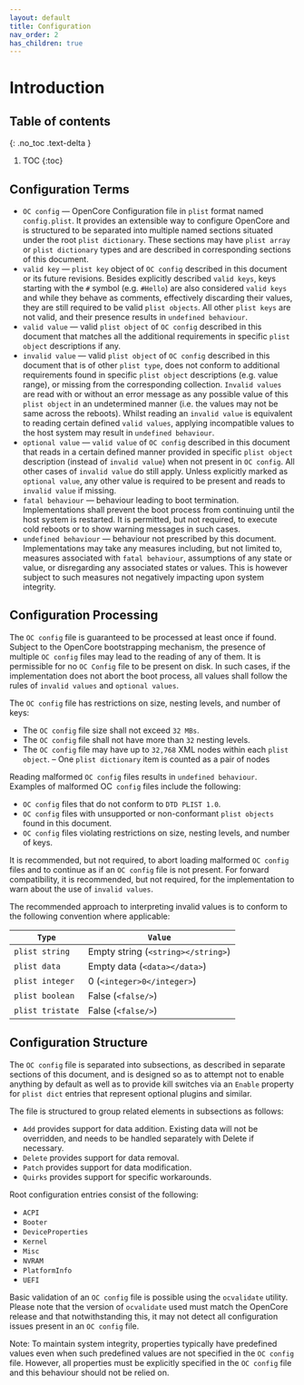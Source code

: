 ```yaml
---
layout: default
title: Configuration
nav_order: 2
has_children: true
---
```


# Introduction
## Table of contents
{: .no_toc .text-delta }

1. TOC
{:toc}
## Configuration Terms

- `OC config` — OpenCore Configuration file in `plist` format named `config.plist`. It provides an extensible way to configure OpenCore and is structured to be separated into multiple named sections situated under the root `plist dictionary`. These sections may have `plist array` or `plist dictionary` types and are described in corresponding sections of this document.
- `valid key` — `plist key` object of `OC config` described in this document or its future revisions. Besides explicitly described `valid keys`, keys starting with the `#` symbol (e.g. `#Hello`) are also considered `valid keys` and while they behave as comments, effectively discarding their values, they are still required to be valid `plist objects`. All other `plist keys` are not valid, and their presence results in `undefined behaviour`.
- `valid value` — valid `plist object` of `OC config` described in this document that matches all the additional requirements in specific `plist object` descriptions if any.
- `invalid value` — valid `plist object` of `OC config` described in this document that is of other `plist type`, does not conform to additional requirements found in specific `plist object` descriptions (e.g. value range), or missing from the corresponding collection. `Invalid values` are read with or without an error message as any possible value of this `plist object` in an undetermined manner (i.e. the values may not be same across the reboots). Whilst reading an `invalid value` is equivalent to reading certain defined `valid values`, applying incompatible values to the host system may result in `undefined behaviour`.
- `optional value` — `valid value` of `OC config` described in this document that reads in a certain defined manner provided in specific `plist object` description (instead of `invalid value`) when not present in `OC config`. All other cases of `invalid value` do still apply. Unless explicitly marked as `optional value`, any other value is required to be present and reads to `invalid value` if missing.
- `fatal behaviour` — behaviour leading to boot termination. Implementations shall prevent the boot process from continuing until the host system is restarted. It is permitted, but not required, to execute cold reboots or to show warning messages in such cases.
- `undefined behaviour` — behaviour not prescribed by this document. Implementations may take any measures including, but not limited to, measures associated with `fatal behaviour`, assumptions of any state or value, or disregarding any associated states or values. This is however subject to such measures not negatively impacting upon system integrity.

## Configuration Processing

The `OC config` file is guaranteed to be processed at least once if found. Subject to the OpenCore bootstrapping mechanism, the presence of multiple `OC config` files may lead to the reading of any of them. It is permissible for no `OC Config` file to be present on disk. In such cases, if the implementation does not abort the boot process, all values shall follow the rules of `invalid values` and `optional values`.

The `OC config` file has restrictions on size, nesting levels, and number of keys:
- The `OC config` file size shall not exceed `32 MBs`.
- The `OC config` file shall not have more than `32` nesting levels.
- The `OC config` file may have up to `32,768` XML nodes within each `plist object`.
    – One `plist dictionary` item is counted as a pair of nodes

Reading malformed `OC config` files results in `undefined behaviour`. Examples of malformed OC` config` files include
the following:

- `OC config` files that do not conform to `DTD PLIST 1.0`.
- `OC config` files with unsupported or non-conformant `plist objects` found in this document.
- `OC config` files violating restrictions on size, nesting levels, and number of keys.

It is recommended, but not required, to abort loading malformed `OC config` files and to continue as if an `OC config` file is not present. For forward compatibility, it is recommended, but not required, for the implementation to warn about the use of `invalid values`.

The recommended approach to interpreting invalid values is to conform to the following convention where applicable:

| `Type` | `Value` |
|---|---|
| `plist string` | Empty string (`<string></string>`) |
| `plist data` | Empty data (`<data></data>`) |
| `plist integer` | 0 (`<integer>0</integer>`) |
| `plist boolean` | False (`<false/>`) |
| `plist tristate` | False (`<false/>`) |

## Configuration Structure

The `OC config` file is separated into subsections, as described in separate sections of this document, and is designed so as to attempt not to enable anything by default as well as to provide kill switches via an `Enable` property for `plist dict` entries that represent optional plugins and similar.

The file is structured to group related elements in subsections as follows:
- `Add` provides support for data addition. Existing data will not be overridden, and needs to be handled separately with Delete if necessary.
- `Delete` provides support for data removal.
- `Patch` provides support for data modification.
- `Quirks` provides support for specific workarounds.

Root configuration entries consist of the following:

- `ACPI`
- `Booter`
- `DeviceProperties`
- `Kernel`
- `Misc`
- `NVRAM`
- `PlatformInfo`
- `UEFI`

Basic validation of an `OC config` file is possible using the `ocvalidate` utility. Please note that the version of `ocvalidate` used must match the OpenCore release and that notwithstanding this, it may not detect all configuration issues present in an `OC config` file.

Note: To maintain system integrity, properties typically have predefined values even when such predefined values are not specified in the `OC config` file. However, all properties must be explicitly specified in the `OC config` file and this behaviour should not be relied on.